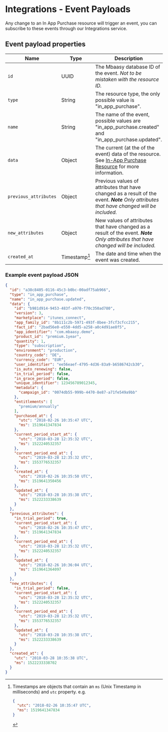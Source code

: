 # Integrations - Event Payloads

Any change to an In App Purchase resource will trigger an event, you can subscribe to these events through our Integrations service.

## Event payload properties

| Name | Type | Description |
| ---- | ---- | ----------- |
| `id` | UUID | The Mbaasy database ID of the event. *Not to be mistaken with the resource ID.* |
| `type` | String | The resource type, the only possible value is "in_app_purchase". |
| `name` | String | The name of the event, possible values are "in_app_purchase.created" and "in_app_purchase.updated". |
| `data` | Object | The current (at the of the event) data of the resource. See [In-App Purchase Resource](/glossary/in_app_purchase_resource/) for more information. |
| `previous_attributes` | Object | Previous values of attributes that have changed as a result of the event. ***Note*** *Only attributes that have changed will be included.* |
| `new_attributes` | Object | New values of attributes that have changed as a result of the event. ***Note** Only attributes that have changed will be included.* |
| `created_at` | Timestamp[^ts] | The date and time when the event was created. |

[^ts]: Timestamps are objects that contain an `ms` (Unix Timestamp in milliseconds) and `utc` property. e.g.
    ```json
    {
      "utc": "2018-02-26 10:35:47 UTC",
      "ms": 1519641347834
    }
    ```

### Example event payload JSON

```json
{
  "id": "a38c8405-0116-45c3-b0bc-00adf75ab966",
  "type": "in_app_purchase",
  "name": "in_app_purchase.updated",
  "data": {
    "id": "b981d914-9453-483f-a970-f70c350ad780",
    "version": 3,
    "marketplace": "itunes_connect",
    "app_family_id": "8b111c2b-5971-493f-8bee-3fcf3cfcc215",
    "fact_id": "2bad56e0-e550-4dd5-a258-a0c4d91ae8f5",
    "app_identifier": "com.mbaasy.demo",
    "product_id": "premium.1year",
    "quantity": 1,
    "type": "subscription",
    "environment": "production",
    "country_code": "DE",
    "currency_code": "EUR",
    "user_identifier": "ee56eaef-4795-4d36-83a9-b6586742cb30",
    "is_auto_renewing": false,
    "in_trial_period": false,
    "in_grace_period": false,
    "unique_identifier": 123456789012345,
    "metadata": {
      "campaign_id": "0074db55-999b-4470-8e87-a71fe549a9bb"
    },
    "entitlements": [
      "premium/annually"
    ],
    "purchased_at": {
      "utc": "2018-02-26 10:35:47 UTC",
      "ms": 1519641347834
    },
    "current_period_start_at": {
      "utc": "2018-03-28 12:35:32 UTC",
      "ms": 1522240532357
    },
    "current_period_end_at": {
      "utc": "2019-03-28 12:35:32 UTC",
      "ms": 1553776532357
    },
    "created_at": {
      "utc": "2018-02-26 10:35:50 UTC",
      "ms": 1519641350456
    },
    "updated_at": {
      "utc": "2018-03-28 10:35:38 UTC",
      "ms": 1522233338639
    }
  },
  "previous_attributes": {
    "in_trial_period": true,
    "current_period_start_at": {
      "utc": "2018-02-26 10:35:47 UTC",
      "ms": 1519641347834
    },
    "current_period_end_at": {
      "utc": "2018-03-28 12:35:32 UTC",
      "ms": 1522240532357
    },
    "updated_at": {
      "utc": "2018-02-26 10:36:04 UTC",
      "ms": 1519641364097
    }
  },
  "new_attributes": {
    "in_trial_period": false,
    "current_period_start_at": {
      "utc": "2018-03-28 12:35:32 UTC",
      "ms": 1522240532357
    },
    "current_period_end_at": {
      "utc": "2019-03-28 12:35:32 UTC",
      "ms": 1553776532357
    },
    "updated_at": {
      "utc": "2018-03-28 10:35:38 UTC",
      "ms": 1522233338639
    }
  },
  "created_at": {
    "utc": "2018-03-28 10:35:38 UTC",
    "ms": 1522233338702
  }
}
```
